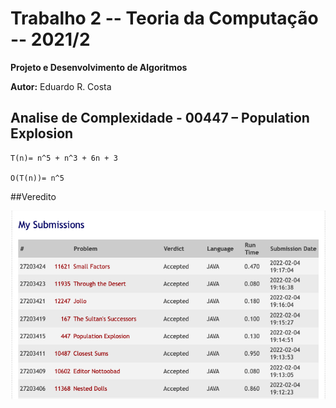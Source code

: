 # Trabalho 2 -- Teoria da Computação -- 2021/2

**Projeto e Desenvolvimento de Algoritmos**

**Autor:** Eduardo R. Costa

## Analise de Complexidade - 00447 – Population Explosion

````
T(n)= n^5 + n^3 + 6n + 3

O(T(n))= n^5

````

##Veredito

![veredito](./447-veredito.png)
